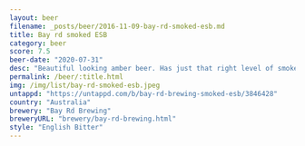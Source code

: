 ```yaml
---
layout: beer
filename: _posts/beer/2016-11-09-bay-rd-smoked-esb.md
title: Bay rd smoked ESB
category: beer
score: 7.5
beer-date: "2020-07-31"
desc: "Beautiful looking amber beer. Has just that right level of smoke to make it interesting. Very interesting style of beer worth trying"
permalink: /beer/:title.html
img: /img/list/bay-rd-smoked-esb.jpeg
untappd: "https://untappd.com/b/bay-rd-brewing-smoked-esb/3846428"
country: "Australia"
brewery: "Bay Rd Brewing"
breweryURL: "brewery/bay-rd-brewing.html"
style: "English Bitter"
---
```

